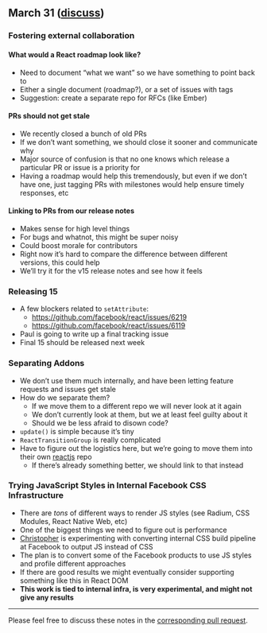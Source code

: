 ## March 31 ([discuss](https://github.com/reactjs/core-notes/pull/1))

### Fostering external collaboration

#### What would a React roadmap look like?

* Need to document “what we want” so we have something to point back to
* Either a single document (roadmap?), or a set of issues with tags
* Suggestion: create a separate repo for RFCs (like Ember)

#### PRs should not get stale

* We recently closed a bunch of old PRs
* If we don’t want something, we should close it sooner and communicate why
* Major source of confusion is that no one knows which release a particular PR or issue is a priority for
* Having a roadmap would help this tremendously, but even if we don’t have one, just tagging PRs with milestones would help ensure timely responses, etc

#### Linking to PRs from our release notes

* Makes sense for high level things
* For bugs and whatnot, this might be super noisy
* Could boost morale for contributors
* Right now it’s hard to compare the difference between different versions, this could help
* We’ll try it for the v15 release notes and see how it feels

### Releasing 15

* A few blockers related to `setAttribute`:
  * https://github.com/facebook/react/issues/6219
  * https://github.com/facebook/react/issues/6119
* Paul is going to write up a final tracking issue
* Final 15 should be released next week

### Separating Addons

* We don’t use them much internally, and have been letting feature requests and issues get stale
* How do we separate them?
  * If we move them to a different repo we will never look at it again
  * We don’t currently look at them, but we at least feel guilty about it
  * Should we be less afraid to disown code?
* `update()` is simple because it’s tiny
* `ReactTransitionGroup` is really complicated
* Have to figure out the logistics here, but we’re going to move them into their own [reactjs](http://github.com/reactjs) repo
  * If there’s already something better, we should link to that instead

### Trying JavaScript Styles in Internal Facebook CSS Infrastructure

* There are *tons* of different ways to render JS styles (see Radium, CSS Modules, React Native Web, etc)
* One of the biggest things we need to figure out is performance
* [Christopher](http://twitter.com/vjeux) is experimenting with converting internal CSS build pipeline at Facebook to output JS instead of CSS
* The plan is to convert some of the Facebook products to use JS styles and profile different approaches
* If there are good results we might eventually consider supporting something like this in React DOM
* **This work is tied to internal infra, is very experimental, and might not give any results**

------------

Please feel free to discuss these notes in the [corresponding pull request](https://github.com/reactjs/core-notes/pull/1).
